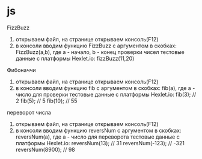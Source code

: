 # js
FizzBuzz
1. открываем файл, на странице открываем консоль(F12)
2. в консоли вводим функцию FizzBuzz c аргументом в скобках: FizzBuzz(a,b), где a - начало, b - конец проверки чисел 
тестовые данные с платформы Hexlet.io: fizzBuzz(11,20)

Фибоначчи
1. открываем файл, на странице открываем консоль(F12)
2. в консоли вводим функцию fib c аргументом в скобках: fib(a), где a - число для проверки
тестовые данные с платформы Hexlet.io:
    fib(3);  // 2
    fib(5);  // 5
    fib(10); // 55
    
переворот числа
1. открываем файл, на странице открываем консоль(F12)
2. в консоли вводим функцию reversNum c аргументом в скобках: reversNum(a), где a - число для переворота
тестовые данные с платформы Hexlet.io:
    reversNum(13); // 31
    reversNum(-123); // -321
    reversNum(8900); // 98

